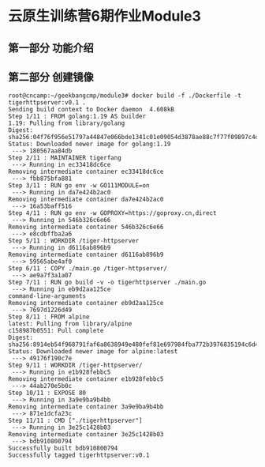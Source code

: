 # 云原生训练营6期作业Module3
## 第一部分 功能介绍
## 第二部分 创建镜像
    root@cncamp:~/geekbangcmp/module3# docker build -f ./Dockerfile -t tigerhttpserver:v0.1 .
    Sending build context to Docker daemon  4.608kB
    Step 1/11 : FROM golang:1.19 AS builder
    1.19: Pulling from library/golang
    Digest: sha256:04f76f956e51797a44847e066bde1341c01e09054d3878ae88c7f77f09897c4d
    Status: Downloaded newer image for golang:1.19
     ---> 180567aa84db
    Step 2/11 : MAINTAINER tigerfang
     ---> Running in ec33418dc6ce
    Removing intermediate container ec33418dc6ce
     ---> fbb875bfa881
    Step 3/11 : RUN go env -w GO111MODULE=on
     ---> Running in da7e424b2ac0
    Removing intermediate container da7e424b2ac0
     ---> 16a53baff516
    Step 4/11 : RUN go env -w GOPROXY=https://goproxy.cn,direct
     ---> Running in 546b326c6e66
    Removing intermediate container 546b326c6e66
     ---> e8cdbffba2a6
    Step 5/11 : WORKDIR /tiger-httpserver
     ---> Running in d6116ab896b9
    Removing intermediate container d6116ab896b9
     ---> 59565abe4af0
    Step 6/11 : COPY ./main.go /tiger-httpserver/
     ---> ae9a7f3a1a07
    Step 7/11 : RUN go build -v -o tigerhttpserver ./main.go
     ---> Running in eb9d2aa125ce
    command-line-arguments
    Removing intermediate container eb9d2aa125ce
     ---> 7697d1226d49
    Step 8/11 : FROM alpine
    latest: Pulling from library/alpine
    c158987b0551: Pull complete 
    Digest: sha256:8914eb54f968791faf6a8638949e480fef81e697984fba772b3976835194c6d4
    Status: Downloaded newer image for alpine:latest
     ---> 49176f190c7e
    Step 9/11 : WORKDIR /tiger-httpserver/
     ---> Running in e1b928febbc5
    Removing intermediate container e1b928febbc5
     ---> 44ab270e5b0c
    Step 10/11 : EXPOSE 80
     ---> Running in 3a9e9ba9b4bb
    Removing intermediate container 3a9e9ba9b4bb
     ---> 871e1dcfa23c
    Step 11/11 : CMD ["./tigerhttpserver"]
     ---> Running in 3e25c1428b03
    Removing intermediate container 3e25c1428b03
     ---> bdb910800794
    Successfully built bdb910800794
    Successfully tagged tigerhttpserver:v0.1